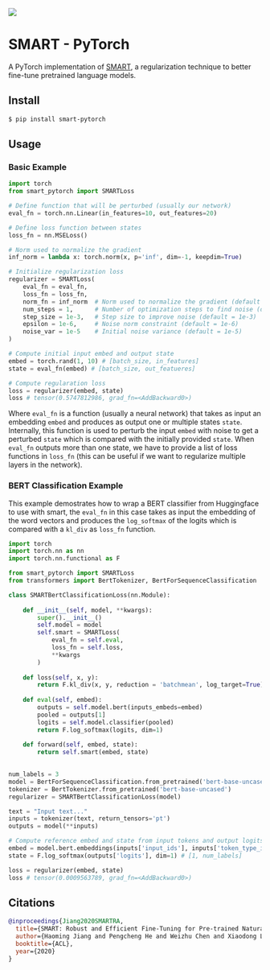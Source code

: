 
<img src="./SMART.png"></img>

# SMART - PyTorch

A PyTorch implementation of <a href="https://aclanthology.org/2020.acl-main.197.pdf">SMART</a>, a regularization technique to better fine-tune pretrained language models. 

## Install

```bash
$ pip install smart-pytorch
```

## Usage

### Basic Example

```py
import torch
from smart_pytorch import SMARTLoss

# Define function that will be perturbed (usually our network)
eval_fn = torch.nn.Linear(in_features=10, out_features=20)

# Define loss function between states 
loss_fn = nn.MSELoss()

# Norm used to normalize the gradient 
inf_norm = lambda x: torch.norm(x, p='inf', dim=-1, keepdim=True)

# Initialize regularization loss
regularizer = SMARTLoss(
    eval_fn = eval_fn, 
    loss_fn = loss_fn,
    norm_fn = inf_norm  # Norm used to normalize the gradient (default = inf_norm)
    num_steps = 1,      # Number of optimization steps to find noise (default = 1)
    step_size = 1e-3,   # Step size to improve noise (default = 1e-3)
    epsilon = 1e-6,     # Noise norm constraint (default = 1e-6)
    noise_var = 1e-5    # Initial noise variance (default = 1e-5)
)

# Compute initial input embed and output state 
embed = torch.rand(1, 10) # [batch_size, in_features]
state = eval_fn(embed) # [batch_size, out_featueres]

# Compute regularation loss 
loss = regularizer(embed, state)
loss # tensor(0.5747812986, grad_fn=<AddBackward0>)
```

Where `eval_fn` is a function (usually a neural network) that takes as input an embedding `embed` and produces as output one or multiple states `state`. Internally, this function is used to perturb the input `embed` with noise to get a perturbed `state` which is compared with the initially provided `state`. When `eval_fn` outputs more than one state, we have to provide a list of loss functions in `loss_fn` (this can be useful if we want to regularize multiple layers in the network). 


### BERT Classification Example

This example demostrates how to wrap a BERT classifier from Huggingface to use with smart, the `eval_fn` in this case takes as input the embedding of the word vectors and produces the `log_softmax` of the logits which is compared with a `kl_div` as `loss_fn` function. 

```py
import torch
import torch.nn as nn
import torch.nn.functional as F

from smart_pytorch import SMARTLoss
from transformers import BertTokenizer, BertForSequenceClassification

class SMARTBertClassificationLoss(nn.Module):
    
    def __init__(self, model, **kwargs):
        super().__init__()
        self.model = model 
        self.smart = SMARTLoss(
            eval_fn = self.eval, 
            loss_fn = self.loss,
            **kwargs
        )
        
    def loss(self, x, y):
        return F.kl_div(x, y, reduction = 'batchmean', log_target=True)
        
    def eval(self, embed):
        outputs = self.model.bert(inputs_embeds=embed)
        pooled = outputs[1]
        logits = self.model.classifier(pooled)
        return F.log_softmax(logits, dim=1)
    
    def forward(self, embed, state):
        return self.smart(embed, state)
    

num_labels = 3
model = BertForSequenceClassification.from_pretrained('bert-base-uncased', num_labels=num_labels)
tokenizer = BertTokenizer.from_pretrained('bert-base-uncased')
regularizer = SMARTBertClassificationLoss(model)

text = "Input text..."
inputs = tokenizer(text, return_tensors='pt')
outputs = model(**inputs)    

# Compute reference embed and state from input tokens and output logits 
embed = model.bert.embeddings(inputs['input_ids'], inputs['token_type_ids']) # [1, 7, 768]
state = F.log_softmax(outputs['logits'], dim=1) # [1, num_labels]

loss = regularizer(embed, state)
loss # tensor(0.0009563789, grad_fn=<AddBackward0>)

```




## Citations

```bibtex
@inproceedings{Jiang2020SMARTRA,
  title={SMART: Robust and Efficient Fine-Tuning for Pre-trained Natural Language Models through Principled Regularized Optimization},
  author={Haoming Jiang and Pengcheng He and Weizhu Chen and Xiaodong Liu and Jianfeng Gao and Tuo Zhao},
  booktitle={ACL},
  year={2020}
}
```